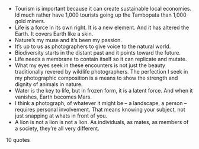  - Tourism is important because it can create sustainable local economies. Id much rather have 1,000 tourists going up the Tambopata than 1,000 gold miners.
 - Life is a force in its own right. It is a new element. And it has altered the Earth. It covers Earth like a skin.
 - Nature’s my muse and it’s been my passion.
 - It’s up to us as photographers to give voice to the natural world.
 - Biodiversity starts in the distant past and it points toward the future.
 - Life needs a membrane to contain itself so it can replicate and mutate.
 - What my eyes seek in these encounters is not just the beauty traditionally revered by wildlife photographers. The perfection I seek in my photographic composition is a means to show the strength and dignity of animals in nature.
 - Water is the key to life, but in frozen form, it is a latent force. And when it vanishes, Earth becomes Mars.
 - I think a photograph, of whatever it might be – a landscape, a person – requires personal involvement. That means knowing your subject, not just snapping at whats in front of you.
 - A lion is not a lion is not a lion. As individuals, as mates, as members of a society, they’re all very different.

10 quotes